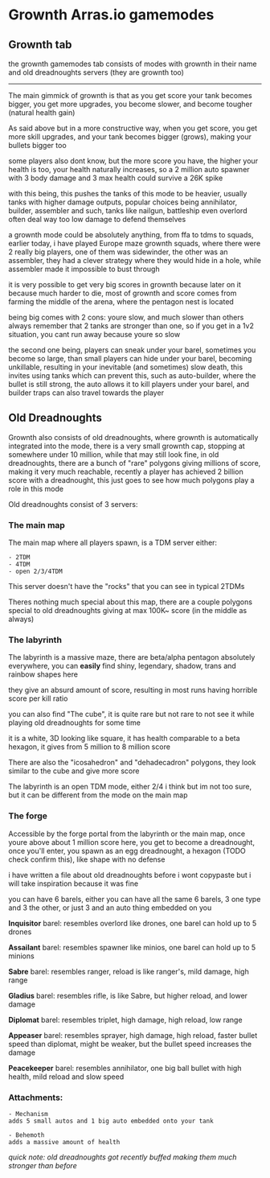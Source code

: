 # Grownth Arras.io gamemodes

## Grownth tab

the grownth gamemodes tab consists of 
modes with grownth in their name and old dreadnoughts servers (they are grownth too)

---

The main gimmick of grownth is that as you get score
your tank becomes bigger, you get more upgrades, you become slower, and become tougher (natural health gain)

As said above but in a more constructive way, when you get score, you get more skill upgrades, and your tank becomes bigger (grows), making your bullets bigger too

some players also dont know, but the more score you have, the higher your health is too, your health naturally increases, so a 2 million auto spawner with 3 body damage and 3 max health could survive a 26K spike 

with this being, this pushes the tanks of this mode to be heavier, usually tanks with higher damage outputs, popular choices being annihilator, builder, assembler and such, tanks like nailgun, battleship even overlord often deal way too low damage to defend themselves

a grownth mode could be absolutely anything, from ffa to tdms to squads,
earlier today, i have played Europe maze grownth squads, where there were 2 really big players, one of them was sidewinder, the other was an assembler, they had a clever strategy where they would hide in a hole, while assembler made it impossible to bust through

it is very possible to get very big scores in grownth because later on it because much harder to die, most of grownth and score comes from farming the middle of the arena, where the pentagon nest is located

being big comes with 2 cons:
youre slow, and much slower than others
always remember that 2 tanks are stronger than one, so if you get in a 1v2 situation, you cant run away because youre so slow

the second one being, players can sneak under your barel, sometimes you become so large, than small players can hide under your barel, becoming unkillable, resulting in your inevitable (and sometimes) slow death, this invites using tanks which can prevent this, such as auto-builder, where the bullet is still strong, the auto allows it to kill players under your barel, and builder traps can also travel towards the player

## Old Dreadnoughts

Grownth also consists of old dreadnoughts, where grownth is automatically integrated into the mode,
there is a very small grownth cap, stopping at somewhere under 10 million, while that may still look fine, in old dreadnoughts, there are a bunch of "rare" polygons giving millions of score, making it very much reachable, recently a player has achieved 2 billion score with a dreadnought, this just goes to see how much polygons play a role in this mode

Old dreadnoughts consist of 3 servers:

### The main map

The main map where all players spawn, is a TDM server
either:

    - 2TDM
    - 4TDM
    - open 2/3/4TDM

This server doesn't have the "rocks" that you can see in typical 2TDMs

Theres nothing much special about this map, there are a couple polygons special to old dreadnoughts giving at max 100K~ score (in the middle as always)

### The labyrinth

The labyrinth is a massive maze, there are beta/alpha pentagon absolutely everywhere, you can **easily** find shiny, legendary, shadow, trans and rainbow shapes here

they give an absurd amount of score, resulting in most runs having horrible score per kill ratio

you can also find "The cube", it is quite rare but not rare to not see it while playing old dreadnoughts for some time

it is a white, 3D looking like square, it has health comparable to a beta hexagon, it gives from 5 million to 8 million score

There are also the "icosahedron" and "dehadecadron" polygons, they look similar to the cube and give more score

The labyrinth is an open TDM mode, either 2/4 i think but im not too sure, but it can be different from the mode on the main map

### The forge

Accessible by the forge portal from the labyrinth or the main map, once youre above about 1 million score
here, you get to become a dreadnought, once you'll enter, you spawn as an egg dreadnought, a hexagon (TODO check confirm this), like shape with no defense

i have written a file about old dreadnoughts before
i wont copypaste but i will take inspiration because it was fine

you can have 6 barels, either you can have all the same 6 barels, 3 one type and 3 the other, or just 3 and an auto thing embedded on you

**Inquisitor** barel: resembles overlord like drones, one barel can hold up to 5 drones

**Assailant** barel: resembles spawner like minios, one barel can hold up to 5 minions

**Sabre** barel: resembles ranger, reload is like ranger's, mild damage, high range

**Gladius** barel: resembles rifle, is like Sabre, but higher reload, and lower damage

**Diplomat** barel: resembles triplet, high damage, high reload, low range

**Appeaser** barel: resembles sprayer, high damage, high reload, faster bullet speed than diplomat, might be weaker, but the bullet speed increases the damage

**Peacekeeper** barel: resembles annihilator, one big ball bullet with high health, mild reload and slow speed


### Attachments:

    - Mechanism
    adds 5 small autos and 1 big auto embedded onto your tank

    - Behemoth 
    adds a massive amount of health

*quick note: old dreadnoughts got recently buffed making them much stronger than before*

